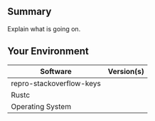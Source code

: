 ## Summary
Explain what is going on.

## Your Environment
| Software         | Version(s) |
| ---------------- | ---------- |
| repro-stackoverflow-keys      |
| Rustc            |
| Operating System |
